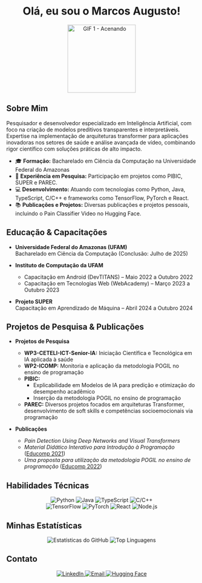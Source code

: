 <!-- Título Principal -->
<h1 align="center">Olá, eu sou o Marcos Augusto!</h1>

<!-- Imagem de destaque (substitua pela sua imagem ou GIF preferido) -->
<div align="center">
 <img src="https://media.giphy.com/media/ASd0Ukj0y3qMM/giphy.gif" width="180" alt="GIF 1 - Acenando">
</div>

<!-- Seção Sobre Mim -->
## Sobre Mim

Pesquisador e desenvolvedor especializado em Inteligência Artificial, com foco na criação de modelos preditivos transparentes e interpretáveis. Expertise na implementação de arquiteturas transformer para aplicações inovadoras nos setores de saúde e análise avançada de vídeo, combinando rigor científico com soluções práticas de alto impacto.


- 🎓 **Formação:** Bacharelado em Ciência da Computação na Universidade Federal do Amazonas
- 🔬 **Experiência em Pesquisa:** Participação em projetos como PIBIC, SUPER e PAREC.
- 💻 **Desenvolvimento:** Atuando com tecnologias como Python, Java, TypeScript, C/C++ e frameworks como TensorFlow, PyTorch e React.
- 📚 **Publicações e Projetos:** Diversas publicações e projetos pessoais, incluindo o Pain Classifier Video no Hugging Face.

<!-- Seção Educação -->
## Educação & Capacitações

- **Universidade Federal do Amazonas (UFAM)**  
  Bacharelado em Ciência da Computação (Conclusão: Julho de 2025)

- **Instituto de Computação da UFAM**  
  - Capacitação em Android (DevTITANS) – Maio 2022 a Outubro 2022  
  - Capacitação em Tecnologias Web (WebAcademy) – Março 2023 a Outubro 2023

- **Projeto SUPER**  
  Capacitação em Aprendizado de Máquina – Abril 2024 a Outubro 2024

<!-- Seção Projetos de Pesquisa e Publicações -->
## Projetos de Pesquisa & Publicações

- **Projetos de Pesquisa**  
  - **WP3-CETELI-ICT-Senior-IA:** Iniciação Científica e Tecnológica em IA aplicada à saúde  
  - **WP2-ICOMP:** Monitoria e aplicação da metodologia POGIL no ensino de programação  
  - **PIBIC:**  
    - Explicabilidade em Modelos de IA para predição e otimização do desempenho acadêmico  
    - Inserção da metodologia POGIL no ensino de programação  
  - **PAREC:** Diversos projetos focados em arquiteturas Transformer, desenvolvimento de soft skills e competências socioemocionais via programação

- **Publicações**  
  - *Pain Detection Using Deep Networks and Visual Transformers*  
  - *Material Didático Interativo para Introdução à Programação* ([Educomp 2021](https://sol.sbc.org.br/index.php/educomp_estendido/article/view/14866))  
  - *Uma proposta para utilização da metodologia POGIL no ensino de programação* ([Educomp 2022](https://sol.sbc.org.br/index.php/educomp_estendido/article/view/19394))

<!-- Seção Habilidades Técnicas -->
## Habilidades Técnicas

<div align="center">
  <img src="https://img.shields.io/badge/Python-3776AB?style=for-the-badge&logo=python&logoColor=white" alt="Python">
  <img src="https://img.shields.io/badge/Java-ED8B00?style=for-the-badge&logo=java&logoColor=white" alt="Java">
  <img src="https://img.shields.io/badge/TypeScript-3178C6?style=for-the-badge&logo=typescript&logoColor=white" alt="TypeScript">
  <img src="https://img.shields.io/badge/C/C++-00599C?style=for-the-badge&logo=cplusplus&logoColor=white" alt="C/C++">
  <br>
  <img src="https://img.shields.io/badge/TensorFlow-FF6F00?style=for-the-badge&logo=tensorflow&logoColor=white" alt="TensorFlow">
  <img src="https://img.shields.io/badge/PyTorch-EE4C2C?style=for-the-badge&logo=pytorch&logoColor=white" alt="PyTorch">
  <img src="https://img.shields.io/badge/React-61DAFB?style=for-the-badge&logo=react&logoColor=black" alt="React">
  <img src="https://img.shields.io/badge/Node.js-339933?style=for-the-badge&logo=node.js&logoColor=white" alt="Node.js">
</div>

<!-- Seção Projetos Pessoais -->
<!--## Projetos Pessoais

//- **Pain Classifier Video**  
  Repositório no Hugging Face: [Pain Classifier Video](https://huggingface.co/maike616/pain-classifier-video)

<!-- Estatísticas do GitHub -->
## Minhas Estatísticas

<div align="center">
  <img src="https://github-readme-stats.vercel.app/api?username=maike616&show_icons=true&theme=radical" alt="Estatísticas do GitHub">
  <img src="https://github-readme-stats.vercel.app/api/top-langs/?username=maike616&layout=compact&theme=radical" alt="Top Linguagens">
</div>

<!-- Contato -->
## Contato

<div align="center">
  <a href="https://linkedin.com/in/maike616/">
    <img src="https://img.shields.io/badge/LinkedIn-0A66C2?style=for-the-badge&logo=linkedin&logoColor=white" alt="LinkedIn">
  </a>
  <a href="mailto:marcos.augusto@icomp.ufam.edu.br">
    <img src="https://img.shields.io/badge/Email-D14836?style=for-the-badge&logo=gmail&logoColor=white" alt="Email">
  </a>
  <a href="https://huggingface.co/maike616">
    <img src="https://img.shields.io/badge/Hugging%20Face-FFBF00?style=for-the-badge&logo=huggingface&logoColor=white" alt="Hugging Face">
  </a>
</div>

<br>
<!---
<div align="center">
  <sub>Feito com ❤️ por Marcos Augusto</sub>
</div>->
